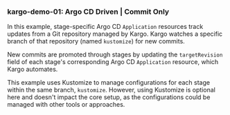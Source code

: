 ### kargo-demo-01: Argo CD Driven | Commit Only

In this example, stage-specific Argo CD `Application` resources track
updates from a Git repository managed by Kargo. Kargo watches a specific
branch of that repository (named `kustomize`) for new commits.

New commits are promoted through stages by updating the `targetRevision`
field of each stage's corresponding Argo CD `Application` resource, which Kargo automates.

This example uses Kustomize to manage configurations for each stage within the
same branch, `kustomize`. However, using Kustomize is optional here and doesn't
impact the core setup, as the configurations could be managed with other tools or approaches.
